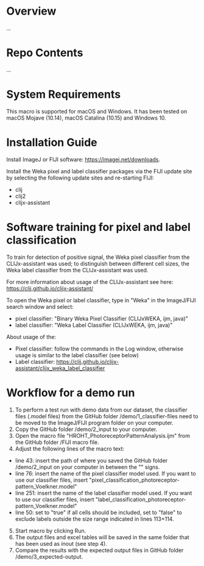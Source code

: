 # Overview
...

# Repo Contents
...

# System Requirements
This macro is supported for macOS and Windows. It has been tested on macOS Mojave (10.14), macOS Catalina (10.15) and Windows 10.

# Installation Guide
Install ImageJ or FIJI software: https://imagej.net/downloads.

Install the Weka pixel and label classifier packages via the FIJI update site by selecting the following update sites and re-starting FIJI:
- clij
- clij2
- clijx-assistant

# Software training for pixel and label classification
To train for detection of positive signal, the Weka pixel classifier from the CLIJx-assistant was used; to distinguish between different cell sizes, the Weka label classifier from the CLIJx-assistant was used.

For more information about usage of the CLIJx-assistant see here: https://clij.github.io/clijx-assistant/

To open the Weka pixel or label classifier, type in "Weka" in the ImageJ/FIJI search window and select:
- pixel classifier: "Binary Weka Pixel Classifier (CLIJxWEKA, ijm, java)"
- label classifier: "Weka Label Classifier (CLIJxWEKA, ijm, java)"

About usage of the:
- Pixel classifier: follow the commands in the Log window, otherwise usage is similar to the label classifier (see below)
- Label classifier: https://clij.github.io/clijx-assistant/clijx_weka_label_classifier

# Workflow for a demo run
1. To perform a test run with demo data from our dataset, the classifier files (.model files) from the GitHub folder /demo/1_classifier-files need to be moved to the ImageJ/FIJI program folder on your computer.
2. Copy the GitHub folder /demo/2_input to your computer.
3. Open the macro file "HROHT_PhotoreceptorPatternAnalysis.ijm" from the GitHub folder /FIJI macro file.
4. Adjust the following lines of the macro text:
- line 43: insert the path of where you saved the GitHub folder /demo/2_input on your computer in between the "" signs.
- line 76: insert the name of the pixel classifier model used. If you want to use our classifier files, insert "pixel_classification_photoreceptor-pattern_Voelkner.model"
- line 251: insert the name of the label classifier model used. If you want to use our classifier files, insert "label_classification_photoreceptor-pattern_Voelkner.model"
- line 50: set to "true" if all cells should be included, set to "false" to exclude labels outside the size range indicated in lines 113+114.
5. Start macro by clicking Run.
6. The output files and excel tables will be saved in the same folder that has been used as inout (see step 4).
7. Compare the results with the expected output files in GitHub folder /demo/3_expected-output.


